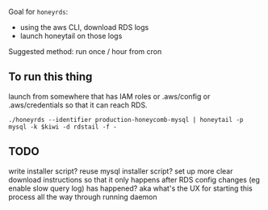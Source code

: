 Goal for `honeyrds`:
- using the aws CLI, download RDS logs
- launch honeytail on those logs

Suggested method: run once / hour from cron


## To run this thing
launch from somewhere that has IAM roles or .aws/config or .aws/credentials so that it can reach RDS.

```
./honeyrds --identifier production-honeycomb-mysql | honeytail -p mysql -k $kiwi -d rdstail -f -
```


## TODO

write installer script? reuse mysql installer script? set up more clear download instructions so that it only happens after RDS config changes (eg enable slow query log) has happened? aka what's the UX for starting this process all the way through running daemon

